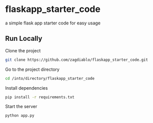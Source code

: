 # flaskapp_starter_code
a simple flask app starter code for easy usage

## Run Locally

Clone the project

```bash
git clone https://github.com/zagdiablo/flaskapp_starter_code.git
```

Go to the project directory

```bash
cd /into/directory/flaskapp_starter_code
```

Install dependencies

```bash
pip install -r requirements.txt
```

Start the server

```bash
python app.py
```
